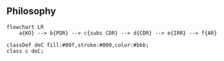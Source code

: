 ## Philosophy

```mermaid 
flowchart LR
    a{KO} --> b{PDR} --> c{subs CDR} --> d{CDR} --> e{IRR} --> f{AR}

classDef deC fill:#00f,stroke:#000,color:#bbb;
class c deC;

```
